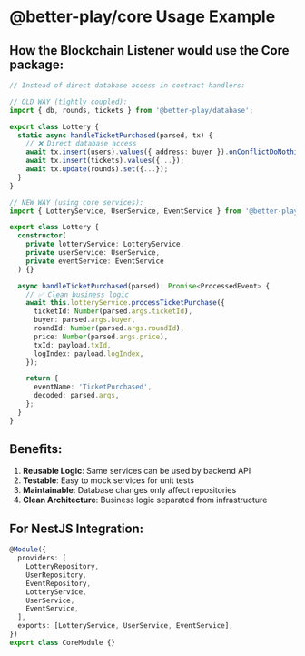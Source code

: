# @better-play/core Usage Example

## How the Blockchain Listener would use the Core package:

```typescript
// Instead of direct database access in contract handlers:

// OLD WAY (tightly coupled):
import { db, rounds, tickets } from '@better-play/database';

export class Lottery {
  static async handleTicketPurchased(parsed, tx) {
    // ❌ Direct database access
    await tx.insert(users).values({ address: buyer }).onConflictDoNothing();
    await tx.insert(tickets).values({...});
    await tx.update(rounds).set({...});
  }
}

// NEW WAY (using core services):
import { LotteryService, UserService, EventService } from '@better-play/core';

export class Lottery {
  constructor(
    private lotteryService: LotteryService,
    private userService: UserService,
    private eventService: EventService
  ) {}

  async handleTicketPurchased(parsed): Promise<ProcessedEvent> {
    // ✅ Clean business logic
    await this.lotteryService.processTicketPurchase({
      ticketId: Number(parsed.args.ticketId),
      buyer: parsed.args.buyer,
      roundId: Number(parsed.args.roundId),
      price: Number(parsed.args.price),
      txId: payload.txId,
      logIndex: payload.logIndex,
    });

    return {
      eventName: 'TicketPurchased',
      decoded: parsed.args,
    };
  }
}
```

## Benefits:

1. **Reusable Logic**: Same services can be used by backend API
2. **Testable**: Easy to mock services for unit tests
3. **Maintainable**: Database changes only affect repositories
4. **Clean Architecture**: Business logic separated from infrastructure

## For NestJS Integration:

```typescript
@Module({
  providers: [
    LotteryRepository,
    UserRepository,
    EventRepository,
    LotteryService,
    UserService,
    EventService,
  ],
  exports: [LotteryService, UserService, EventService],
})
export class CoreModule {}
```